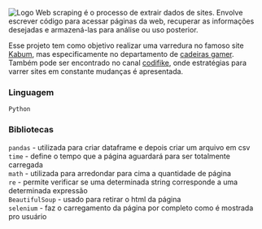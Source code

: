 
![Logo](https://github.com/matteeussPei/web_scraping/blob/main/web-scraping.jpg?raw=true)
Web scraping é o processo de extrair dados de sites. Envolve escrever código para acessar páginas da web, recuperar as informações desejadas e armazená-las para análise ou uso posterior. 

Esse projeto tem como objetivo realizar uma varredura no famoso site [Kabum](https://www.kabum.com.br), mas especificamente no departamento de [cadeiras gamer](https://www.kabum.com.br/espaco-gamer/cadeiras-gamer). Também pode ser encontrado no canal [codifike](https://www.youtube.com/watch?v=Y2d2g4Hlqb4&list=RDCMUCk8a_ETbXVLOlfmMBKgDlug&index=1), onde estratégias para varrer sites em constante mudanças é apresentada.

### Linguagem
        
``Python``

### Bibliotecas

``pandas`` - utilizada para criar dataframe e depois criar um arquivo em csv\
``time`` - define o tempo que a página aguardará para ser totalmente carregada\
``math`` - utilizada para arredondar para cima a quantidade de página\
``re`` - permite verificar se uma determinada string corresponde a uma determinada expressão\
``BeautifulSoup`` - usado para retirar o html da página\
``selenium`` - faz o carregamento da página por completo como é mostrada pro usuário
